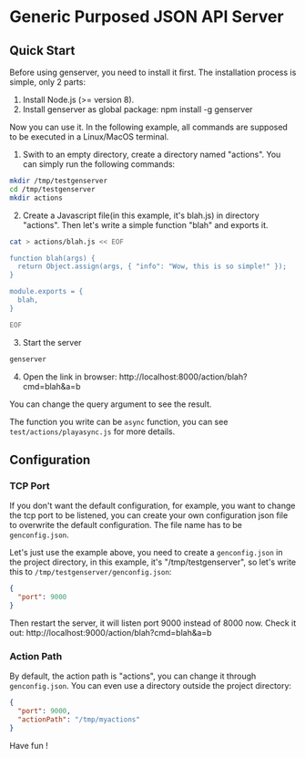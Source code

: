 # Generic Purposed JSON API Server


## Quick Start

Before using genserver, you need to install it first. The installation process
is simple, only 2 parts:
1. Install Node.js (>= version 8).
2. Install genserver as global package: npm install -g genserver

Now you can use it. In the following example, all commands are supposed to be executed in a Linux/MacOS terminal.


1. Swith to an empty directory, create a directory named "actions". You can simply run the following commands:

```sh
mkdir /tmp/testgenserver
cd /tmp/testgenserver
mkdir actions
```

2. Create a Javascript file(in this example, it's blah.js) in directory "actions". Then let's write a simple function "blah" and exports it.

```sh
cat > actions/blah.js << EOF

function blah(args) {
  return Object.assign(args, { "info": "Wow, this is so simple!" });
}

module.exports = {
  blah,
}

EOF
```

3. Start the server

```sh
genserver
```

4. Open the link in browser: http://localhost:8000/action/blah?cmd=blah&a=b


You can change the query argument to see the result.


The function you write can be `async` function, you can see `test/actions/playasync.js` for more details.


## Configuration

### TCP Port
If you don't want the default configuration, for example, you want to change the tcp port to be listened, you can create your own configuration json file to overwrite the default configuration. The file name has to be `genconfig.json`.

Let's just use the example above, you need to create a `genconfig.json` in the project directory, in this example, it's "/tmp/testgenserver", so let's write this to `/tmp/testgenserver/genconfig.json`:

```json
{
  "port": 9000
}
```

Then restart the server, it will listen port 9000 instead of 8000 now. Check it out: http://localhost:9000/action/blah?cmd=blah&a=b


### Action Path

By default, the action path is "actions", you can change it through `genconfig.json`. You can even use a directory outside the project directory:

```json
{
  "port": 9000,
  "actionPath": "/tmp/myactions"
}
```


Have fun !

